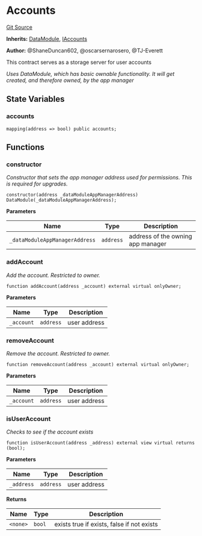 # Accounts
[Git Source](https://github.com/thrackle-io/tron/blob/cbc87814d6bed0b3e71e8ab959486c532d05c771/src/client/application/data/Accounts.sol)

**Inherits:**
[DataModule](/src/client/application/data/DataModule.sol/abstract.DataModule.md), [IAccounts](/src/client/application/data/IAccounts.sol/interface.IAccounts.md)

**Author:**
@ShaneDuncan602, @oscarsernarosero, @TJ-Everett

This contract serves as a storage server for user accounts

*Uses DataModule, which has basic ownable functionality. It will get created, and therefore owned, by the app manager*


## State Variables
### accounts

```solidity
mapping(address => bool) public accounts;
```


## Functions
### constructor

*Constructor that sets the app manager address used for permissions. This is required for upgrades.*


```solidity
constructor(address _dataModuleAppManagerAddress) DataModule(_dataModuleAppManagerAddress);
```
**Parameters**

|Name|Type|Description|
|----|----|-----------|
|`_dataModuleAppManagerAddress`|`address`|address of the owning app manager|


### addAccount

*Add the account. Restricted to owner.*


```solidity
function addAccount(address _account) external virtual onlyOwner;
```
**Parameters**

|Name|Type|Description|
|----|----|-----------|
|`_account`|`address`|user address|


### removeAccount

*Remove the account. Restricted to owner.*


```solidity
function removeAccount(address _account) external virtual onlyOwner;
```
**Parameters**

|Name|Type|Description|
|----|----|-----------|
|`_account`|`address`|user address|


### isUserAccount

*Checks to see if the account exists*


```solidity
function isUserAccount(address _address) external view virtual returns (bool);
```
**Parameters**

|Name|Type|Description|
|----|----|-----------|
|`_address`|`address`|user address|

**Returns**

|Name|Type|Description|
|----|----|-----------|
|`<none>`|`bool`|exists true if exists, false if not exists|



